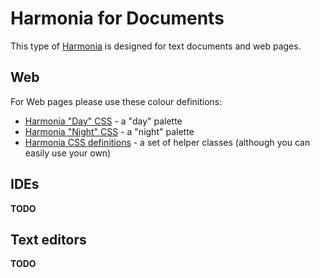 # Harmonia for Documents

This type of [Harmonia](../) is designed for text documents and web pages.

## Web

For Web pages please use these colour definitions:
* [Harmonia "Day" CSS](./web/harmonia-day.css) - a "day" palette
* [Harmonia "Night" CSS](./web/harmonia-night.css) - a "night" palette
* [Harmonia CSS definitions](./web/harmonia-generic.css) - a set of helper classes (although you can easily use your 
  own)

## IDEs

**TODO**

## Text editors

**TODO**
